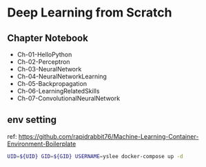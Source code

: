 # Deep Learning from Scratch


## Chapter Notebook

- Ch-01-HelloPython
- Ch-02-Perceptron
- Ch-03-NeuralNetwork
- Ch-04-NeuralNetworkLearning
- Ch-05-Backpropagation
- Ch-06-LearningRelatedSkills
- Ch-07-ConvolutionalNeuralNetwork
  
## env setting
ref: https://github.com/rapidrabbit76/Machine-Learning-Container-Environment-Boilerplate

```bash
UID=${UID} GID=${GID} USERNAME=yslee docker-compose up -d
```

